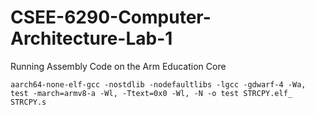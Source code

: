 # CSEE-6290-Computer-Architecture-Lab-1
Running Assembly Code on the Arm Education Core


```aarch64-none-elf-gcc -nostdlib -nodefaultlibs -lgcc -gdwarf-4 -Wa, test -march=armv8-a -Wl, -Ttext=0x0 -Wl, -N -o test STRCPY.elf_ STRCPY.s ```
